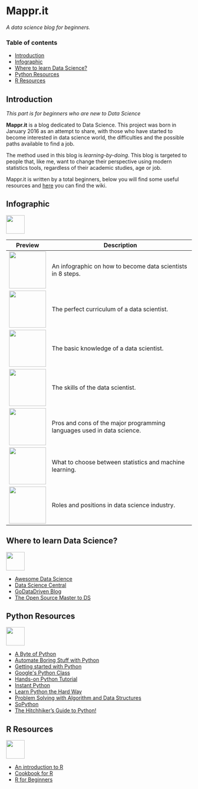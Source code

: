 # Mappr.it
*A data science blog for beginners.*

### Table of contents

* [Introduction](#introduction)
* [Infographic](#infographic)
* [Where to learn Data Science?](#where-to-learn-data-science)
* [Python Resources](#python-resources)
* [R Resources](#r-resources)

## Introduction

*This part is for beginners who are new to Data Science*

**Mappr.it** is a blog dedicated to Data Science. This project was born in January 2016 as an attempt to share, with those who have started to become interested in data science world, the difficulties and the possible paths available to find a job.

The method used in this blog is *learning-by-doing*. This blog is targeted to people that, like me, want to change their perspective using modern statistics tools, regardless of their academic studies, age or job.

Mappr.it is written by a total beginners, below you will find some useful resources and [here](https://github.com/MarioCatuogno/Mappr.it/wiki) you can find the wiki.

## Infographic
<img src="http://mappr.it/wp-content/uploads/2016/02/file-picture.png" width="50" /> 

Preview | Description
------------ | -------------
[<img src="http://mappr.it/wp-content/uploads/2016/02/How-to-become-a-Data-Scientist.jpg" width="100" height="100" />](http://mappr.it/wp-content/uploads/2016/02/How-to-become-a-Data-Scientist.jpg) | An infographic on how to become data scientists in 8 steps.
[<img src="http://mappr.it/wp-content/uploads/2016/02/Road-to-Data-Scientist.png" width="100" height="100" />](http://mappr.it/wp-content/uploads/2016/02/Road-to-Data-Scientist.png) | The perfect curriculum of a data scientist.
[<img src="http://mappr.it/wp-content/uploads/2016/02/Data-Science-Skillset.jpg" width="100" height="100" />](http://mappr.it/wp-content/uploads/2016/02/Data-Science-Skillset.jpg) | The basic knowledge of a data scientist.
[<img src="http://mappr.it/wp-content/uploads/2016/02/Modern-Data-Scientist.png" width="100" height="100" />](http://mappr.it/wp-content/uploads/2016/02/Modern-Data-Scientist.png) | The skills of the data scientist.
[<img src="http://mappr.it/wp-content/uploads/2016/02/R-vs-Python.png" width="100" height="100" />](http://mappr.it/wp-content/uploads/2016/02/R-vs-Python.png) | Pros and cons of the major programming languages used in data science.
[<img src="http://mappr.it/wp-content/uploads/2016/02/Statistics-vs-Machine-Learning.png" width="100" height="100" />](http://mappr.it/wp-content/uploads/2016/02/Statistics-vs-Machine-Learning.png) | What to choose between statistics and machine learning.
[<img src="http://mappr.it/wp-content/uploads/2016/02/Data-Science-Industry.png" width="100" height="100" />](http://mappr.it/wp-content/uploads/2016/02/Data-Science-Industry.png) | Roles and positions in data science industry.

## Where to learn Data Science?
<img src="http://mappr.it/wp-content/uploads/2016/02/device-laptop.png" width="50" /> 

* [Awesome Data Science](https://github.com/okulbilisim/awesome-datascience)
* [Data Science Central](http://www.datasciencecentral.com)
* [GoDataDriven Blog](http://blog.godatadriven.com/index.html)
* [The Open Source Master to DS](http://datasciencemasters.org)

## Python Resources
<img src="http://mappr.it/wp-content/uploads/2016/02/logo_python.png" width="50" /> 

* [A Byte of Python](http://python.swaroopch.com)
* [Automate Boring Stuff with Python](https://automatetheboringstuff.com)
* [Getting started with Python](https://www.python.org/about/gettingstarted/)
* [Google's Python Class](https://developers.google.com/edu/python/)
* [Hands-on Python Tutorial](http://anh.cs.luc.edu/python/hands-on/3.1/handsonHtml/index.html)
* [Instant Python](http://hetland.org/writing/instant-python.html)
* [Learn Python the Hard Way](http://learnpythonthehardway.org/book/index.html)
* [Problem Solving with Algorithm and Data Structures](http://interactivepython.org/runestone/static/pythonds/index.html)
* [SoPython](http://sopython.com)
* [The Hitchhiker’s Guide to Python!](http://docs.python-guide.org/en/latest/)

## R Resources
<img src="http://mappr.it/wp-content/uploads/2016/02/logo_r.png" width="50" /> 

* [An introduction to R](https://cran.r-project.org/doc/manuals/R-intro.pdf)
* [Cookbook for R](http://www.cookbook-r.com)
* [R for Beginners](https://cran.r-project.org/doc/contrib/Paradis-rdebuts_en.pdf)
